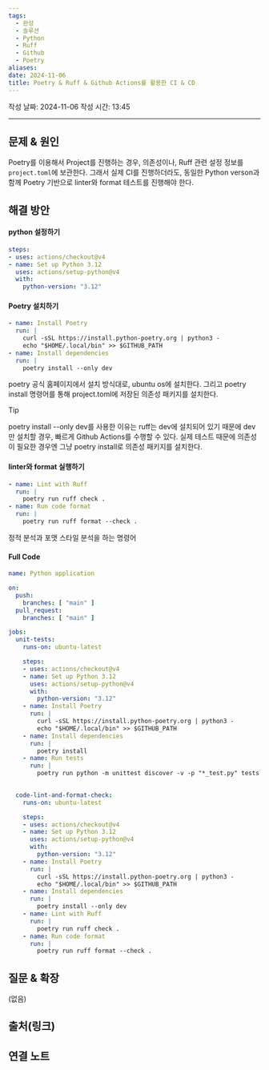 ```yaml
---
tags:
  - 완성
  - 솔루션
  - Python
  - Ruff
  - Github
  - Poetry
aliases: 
date: 2024-11-06
title: Poetry & Ruff & Github Actions를 활용한 CI & CD
---
```

작성 날짜: 2024-11-06
작성 시간: 13:45


----

## 문제 & 원인

Poetry를 이용해서 Project를 진행하는 경우, 의존성이나, Ruff 관련 설정 정보를 `project.toml`에 보관한다. 그래서 실제 CI를 진행하더라도, 동일한 Python verson과 함께 Poetry 기반으로 linter와 format 테스트를 진행해야 한다.

## 해결 방안

#### python 설정하기

```yaml
steps:
- uses: actions/checkout@v4
- name: Set up Python 3.12
  uses: actions/setup-python@v4
  with:
    python-version: "3.12"
```

#### Poetry 설치하기

```yaml
- name: Install Poetry
  run: |
    curl -sSL https://install.python-poetry.org | python3 -
    echo "$HOME/.local/bin" >> $GITHUB_PATH
- name: Install dependencies
  run: |
    poetry install --only dev
```

poetry 공식 홈페이지에서 설치 방식대로, ubuntu os에 설치한다. 그리고 poetry install 명령어를 통해 project.toml에 저장된 의존성 패키지를 설치한다.

>[!tip]
>poetry install --only dev를 사용한 이유는 ruff는 dev에 설치되어 있기 때문에 dev만 설치할 경우, 빠르게 Github Actions를 수행할 수 있다. 실제 테스트 때문에 의존성이 필요한 경우엔 그냥 poetry install로 의존성 패키지를 설치한다.

#### linter와 format 실행하기

```yaml
- name: Lint with Ruff
  run: |
    poetry run ruff check .
- name: Run code format
  run: |
    poetry run ruff format --check .
```

정적 분석과 포맷 스타일 분석을 하는 명령어


#### Full Code

```yaml
name: Python application

on:
  push:
    branches: [ "main" ]
  pull_request:
    branches: [ "main" ]

jobs:
  unit-tests:
    runs-on: ubuntu-latest

    steps:
    - uses: actions/checkout@v4
    - name: Set up Python 3.12
      uses: actions/setup-python@v4
      with:
        python-version: "3.12"
    - name: Install Poetry
      run: |
        curl -sSL https://install.python-poetry.org | python3 -
        echo "$HOME/.local/bin" >> $GITHUB_PATH
    - name: Install dependencies
      run: |
        poetry install
    - name: Run tests
      run: |
        poetry run python -m unittest discover -v -p "*_test.py" tests
  

  code-lint-and-format-check:
    runs-on: ubuntu-latest

    steps:
    - uses: actions/checkout@v4
    - name: Set up Python 3.12
      uses: actions/setup-python@v4
      with:
        python-version: "3.12"
    - name: Install Poetry
      run: |
        curl -sSL https://install.python-poetry.org | python3 -
        echo "$HOME/.local/bin" >> $GITHUB_PATH
    - name: Install dependencies
      run: |
        poetry install --only dev
    - name: Lint with Ruff
      run: |
        poetry run ruff check .
    - name: Run code format
      run: |
        poetry run ruff format --check .


```


## 질문 & 확장

(없음)

## 출처(링크)


## 연결 노트

